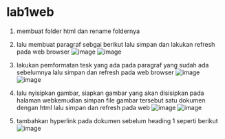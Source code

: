 # lab1web
1. membuat folder html dan rename foldernya
2. lalu membuat paragraf sebgai berikut lalu simpan dan lakukan refresh pada web browser
![image](https://user-images.githubusercontent.com/56398829/113404978-429e8680-93d3-11eb-8ab7-dd448cfa946b.png)
![image](https://user-images.githubusercontent.com/56398829/113405047-5d70fb00-93d3-11eb-92ab-fdbca518b749.png)

4. lakukan pemformatan tesk yang ada pada paragraf yang sudah ada sebelumnya lalu simpan dan refresh pada web browser
![image](https://user-images.githubusercontent.com/56398829/113405213-a88b0e00-93d3-11eb-993b-43ddbb2d1576.png)
![image](https://user-images.githubusercontent.com/56398829/113405262-c193bf00-93d3-11eb-9129-6ccf62391762.png)


5. lalu nyisipkan gambar, siapkan gambar yang akan disisipkan pada halaman webkemudian simpan file gambar tersebut satu dokumen dengan html lalu simpan dan refresh pada web
![image](https://user-images.githubusercontent.com/56398829/113405348-e720c880-93d3-11eb-9764-06ac7c00848e.png)
![image](https://user-images.githubusercontent.com/56398829/113405435-0cadd200-93d4-11eb-9732-59aaadde05e6.png)

6. tambahkan hyperlink pada dokumen sebelum heading 1 seperti berikut
![image](https://user-images.githubusercontent.com/56398829/113405567-4088f780-93d4-11eb-8919-6ce5ebbff268.png)
